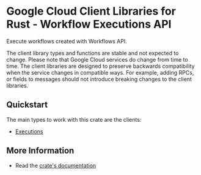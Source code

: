 # Google Cloud Client Libraries for Rust - Workflow Executions API

<!-- Code generated by sidekick. DO NOT EDIT. -->


Execute workflows created with Workflows API.

The client library types and functions are stable and not expected to change.
Please note that Google Cloud services do change from time to time. The client
libraries are designed to preserve backwards compatibility when the service
changes in compatible ways. For example, adding RPCs, or fields to messages
should not introduce breaking changes to the client libraries.

## Quickstart

The main types to work with this crate are the clients:

- [Executions]

## More Information

- Read the [crate's documentation](https://docs.rs/google-cloud-workflows-executions-v1/latest/google-cloud-workflows-executions-v1)

[Executions]: https://docs.rs/google-cloud-workflows-executions-v1/latest/google_cloud_workflows_executions_v1/client/struct.Executions.html
